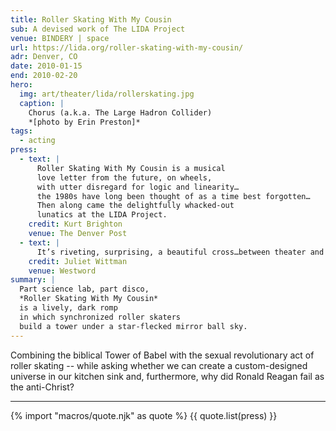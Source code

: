 ```yaml
---
title: Roller Skating With My Cousin
sub: A devised work of The LIDA Project
venue: BINDERY | space
url: https://lida.org/roller-skating-with-my-cousin/
adr: Denver, CO
date: 2010-01-15
end: 2010-02-20
hero:
  img: art/theater/lida/rollerskating.jpg
  caption: |
    Chorus (a.k.a. The Large Hadron Collider)
    *[photo by Erin Preston]*
tags:
  - acting
press:
  - text: |
      Roller Skating With My Cousin is a musical
      love letter from the future, on wheels,
      with utter disregard for logic and linearity…
      the 1980s have long been thought of as a time best forgotten…
      Then along came the delightfully whacked-out
      lunatics at the LIDA Project.
    credit: Kurt Brighton
    venue: The Denver Post
  - text: |
      It’s riveting, surprising, a beautiful cross…between theater and life.
    credit: Juliet Wittman
    venue: Westword
summary: |
  Part science lab, part disco,
  *Roller Skating With My Cousin*
  is a lively, dark romp
  in which synchronized roller skaters
  build a tower under a star-flecked mirror ball sky.
---
```


Combining the biblical Tower of Babel
with the sexual revolutionary act of roller skating --
while asking whether we can create
a custom-designed universe in our kitchen sink and,
furthermore,
why did Ronald Reagan fail as the anti-Christ?

------

{% import "macros/quote.njk" as quote %}
{{ quote.list(press) }}
